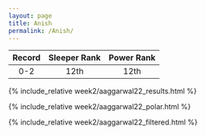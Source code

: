 ```yaml
---
layout: page
title: Anish
permalink: /Anish/
---
```


Record | Sleeper Rank | Power Rank               
:--: | :--: | :--:
0-2 | 12th | 12th   

{% include_relative week2/aaggarwal22_results.html %}

{% include_relative week2/aaggarwal22_polar.html %}

{% include_relative week2/aaggarwal22_filtered.html %}
